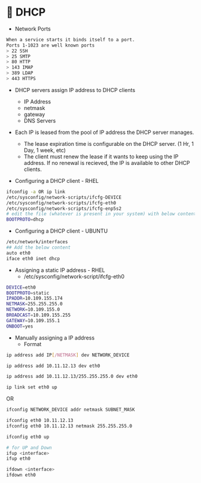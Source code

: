 # 🐧 DHCP

- Network Ports
```bash
When a service starts it binds itself to a port.
Ports 1-1023 are well known ports
> 22 SSH
> 25 SMTP
> 80 HTTP
> 143 IMAP
> 389 LDAP
> 443 HTTPS
```

- DHCP servers assign IP address to DHCP clients
  - IP Address
  - netmask
  - gateway
  - DNS Servers
- Each IP is leased from the pool of IP address the DHCP server manages.
  - The lease expiration time is configurable on the DHCP server. (1 Hr, 1 Day, 1 week, etc)
  - The client must renew the lease if it wants to keep using the IP address. If no renewal is recieved, the IP is available to other DHCP clients.

- Configuring a DHCP client - RHEL
```bash
ifconfig -a OR ip link
/etc/sysconfig/network-scripts/ifcfg-DEVICE
/etc/sysconfig/network-scripts/ifcfg-eth0
/etc/sysconfig/network-scripts/ifcfg-enp5s2
# edit the file (whatever is present in your system) with below content
BOOTPROTO=dhcp
```
- Configuring a DHCP client - UBUNTU
```bash
/etc/network/interfaces
## Add the below content
auto eth0
iface eth0 inet dhcp
```
- Assigning a static IP address - RHEL
  - /etc/sysconfig/network-script/ifcfg-eth0
```bash
DEVICE=eth0
BOOTPROTO=static
IPADDR=10.109.155.174
NETMASK=255.255.255.0
NETWORK=10.109.155.0
BROADCAST=10.109.155.255
GATEWAY=10.109.155.1
ONBOOT=yes
```

- Manually assigning a IP address
  - Format
```bash
ip address add IP[/NETMASK] dev NETWORK_DEVICE

ip address add 10.11.12.13 dev eth0

ip address add 10.11.12.13/255.255.255.0 dev eth0

ip link set eth0 up
```
OR
```bash
ifconfig NETWORK_DEVICE addr netmask SUBNET_MASK

ifconfig eth0 10.11.12.13
ifconfig eth0 10.11.12.13 netmask 255.255.255.0

ifconfig eth0 up
```
```bash
# for UP and Down
ifup <interface>
ifup eth0

ifdown <interface>
ifdown eth0
```